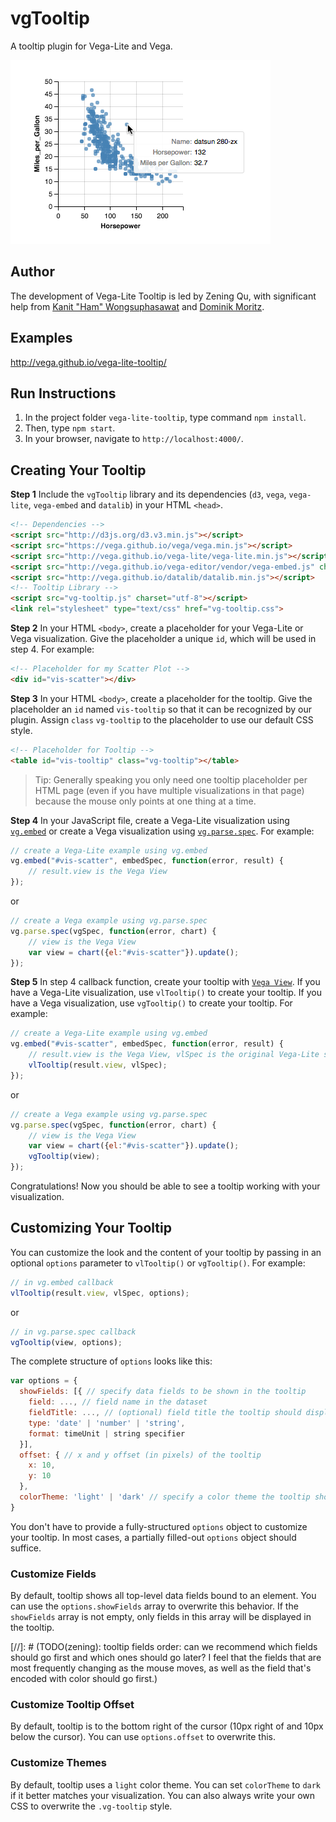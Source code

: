 # vgTooltip
A tooltip plugin for Vega-Lite and Vega.

![demo image](demo.png "a tooltip for a Vega-Lite scatterplot")


## Author
The development of Vega-Lite Tooltip is led by Zening Qu, with significant help from [Kanit "Ham" Wongsuphasawat](https://twitter.com/kanitw) and [Dominik Moritz](https://twitter.com/domoritz).


## Examples
http://vega.github.io/vega-lite-tooltip/


## Run Instructions
1. In the project folder `vega-lite-tooltip`, type command `npm install`.
2. Then, type `npm start`.
3. In your browser, navigate to `http://localhost:4000/`.


## Creating Your Tooltip
**Step 1** Include the `vgTooltip` library and its dependencies (`d3`, `vega`, `vega-lite`, `vega-embed` and `datalib`) in your HTML `<head>`.

```html
<!-- Dependencies -->
<script src="http://d3js.org/d3.v3.min.js"></script>
<script src="https://vega.github.io/vega/vega.min.js"></script>
<script src="http://vega.github.io/vega-lite/vega-lite.min.js"></script>
<script src="http://vega.github.io/vega-editor/vendor/vega-embed.js" charset="utf-8"></script>
<script src="http://vega.github.io/datalib/datalib.min.js"></script>
<!-- Tooltip Library -->
<script src="vg-tooltip.js" charset="utf-8"></script>
<link rel="stylesheet" type="text/css" href="vg-tooltip.css">
```

**Step 2** In your HTML `<body>`, create a placeholder for your Vega-Lite or Vega visualization. Give the placeholder a unique `id`, which will be used in step 4. For example:

```html
<!-- Placeholder for my Scatter Plot -->
<div id="vis-scatter"></div>
```

**Step 3** In your HTML `<body>`, create a placeholder for the tooltip. Give the placeholder an `id` named `vis-tooltip` so that it can be recognized by our plugin. Assign `class` `vg-tooltip` to the placeholder to use our default CSS style.

```html
<!-- Placeholder for Tooltip -->
<table id="vis-tooltip" class="vg-tooltip"></table>
```

> Tip: Generally speaking you only need one tooltip placeholder per HTML page (even if you have multiple visualizations in that page) because the mouse only points at one thing at a time.

**Step 4** In your JavaScript file, create a Vega-Lite visualization using [`vg.embed`](https://github.com/vega/vega/wiki/Embed-Vega-Web-Components) or create a Vega visualization using [`vg.parse.spec`](https://github.com/vega/vega/wiki/Runtime). For example:

```js
// create a Vega-Lite example using vg.embed
vg.embed("#vis-scatter", embedSpec, function(error, result) {
    // result.view is the Vega View
});
```

or

```js
// create a Vega example using vg.parse.spec
vg.parse.spec(vgSpec, function(error, chart) {
    // view is the Vega View
    var view = chart({el:"#vis-scatter"}).update();
});
```

**Step 5** In step 4 callback function, create your tooltip with [`Vega View`](https://github.com/vega/vega/wiki/Runtime#view-component-api). If you have a Vega-Lite visualization, use `vlTooltip()` to create your tooltip. If you have a Vega visualization, use `vgTooltip()` to create your tooltip. For example:

```js
// create a Vega-Lite example using vg.embed
vg.embed("#vis-scatter", embedSpec, function(error, result) {
    // result.view is the Vega View, vlSpec is the original Vega-Lite spec
    vlTooltip(result.view, vlSpec);
});
```
or
```js
// create a Vega example using vg.parse.spec
vg.parse.spec(vgSpec, function(error, chart) {
    // view is the Vega View
    var view = chart({el:"#vis-scatter"}).update();
    vgTooltip(view);
});
```
Congratulations! Now you should be able to see a tooltip working with your visualization.

## Customizing Your Tooltip
You can customize the look and the content of your tooltip by passing in an optional `options` parameter to `vlTooltip()` or `vgTooltip()`. For example:

```js
// in vg.embed callback
vlTooltip(result.view, vlSpec, options);
```
or
```js
// in vg.parse.spec callback
vgTooltip(view, options);
```

The complete structure of `options` looks like this:

```js
var options = {
  showFields: [{ // specify data fields to be shown in the tooltip
    field: ..., // field name in the dataset
    fieldTitle: ..., // (optional) field title the tooltip should display
    type: 'date' | 'number' | 'string',
    format: timeUnit | string specifier
  }],
  offset: { // x and y offset (in pixels) of the tooltip
    x: 10,
    y: 10
  },
  colorTheme: 'light' | 'dark' // specify a color theme the tooltip should use
}
```

You don't have to provide a fully-structured `options` object to customize your tooltip. In most cases, a partially filled-out `options` object should suffice.

### Customize Fields
By default, tooltip shows all top-level data fields bound to an element. You can use the `options.showFields` array to overwrite this behavior. If the `showFields` array is not empty, only fields in this array will be displayed in the tooltip.

[//]: # (TODO(zening): tooltip fields order: can we recommend which fields should go first and which ones should go later? I feel that the fields that are most frequently changing as the mouse moves, as well as the field that's encoded with color should go first.)

### Customize Tooltip Offset
By default, tooltip is to the bottom right of the cursor (10px right of and 10px below the cursor). You can use `options.offset` to overwrite this.

### Customize Themes
By default, tooltip uses a `light` color theme. You can set `colorTheme` to `dark` if it better matches your visualization. You can also always write your own CSS to overwrite the `.vg-tooltip` style.

